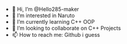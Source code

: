 - 👋 Hi, I’m @Hello285-maker
- 👀 I’m interested in Naruto 
- 🌱 I’m currently learning C++ OOP
- 💞️ I’m looking to collaborate on C++ Projects
- 📫 How to reach me: Github i guess

<!---
Hello285-maker/Hello285-maker is a ✨ special ✨ repository because its `README.md` (this file) appears on your GitHub profile.
You can click the Preview link to take a look at your changes.
--->

